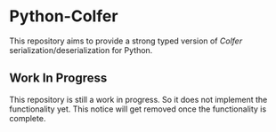 # Python-Colfer

This repository aims to provide a strong typed version
of *Colfer* serialization/deserialization for Python.

## Work In Progress

This repository is still a work in progress. So it
does not implement the functionality yet. This notice will
get removed once the functionality is complete.

